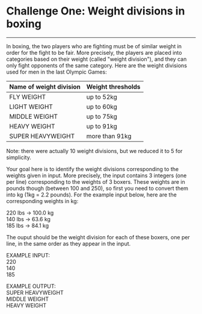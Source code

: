 # Challenge One: Weight divisions in boxing
---
In boxing, the two players who are fighting must be of similar weight in order for the fight to be fair. More precisely, the players are placed into categories based on their weight (called "weight division"), and they can only fight opponents of the same category. Here are the weight divisions used for men in the last Olympic Games:</br> 

| Name of weight division | Weight thresholds |
|-------------------------|-------------------|
| FLY WEIGHT              | up to 52kg        |
| LIGHT WEIGHT            | up to 60kg        |
| MIDDLE WEIGHT           | up to 75kg        |
| HEAVY WEIGHT            | up to 91kg        |
| SUPER HEAVYWEIGHT       | more than 91kg    |

Note: there were actually 10 weight divisions, but we reduced it to 5 for simplicity.</br>

Your goal here is to identify the weight divisions corresponding to the weights given in input. More precisely, the input contains 3 integers (one per line) corresponding to the weights of 3 boxers. These weights are in pounds though (between 100 and 250), so first you need to convert them into kg (1kg = 2.2 pounds). For the example input below, here are the corresponding weights in kg:</br>

220 lbs -> 100.0 kg</br>
140 lbs -> 63.6 kg</br>
185 lbs -> 84.1 kg</br>

The ouput should be the weight division for each of these boxers, one per line, in the same order as they appear in the input.</br>

EXAMPLE INPUT:</br>
220</br>
140</br>
185</br>

EXAMPLE OUTPUT:</br>
SUPER HEAVYWEIGHT</br>
MIDDLE WEIGHT</br>
HEAVY WEIGHT</br>
